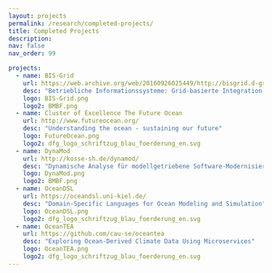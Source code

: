 ```yaml
---
layout: projects
permalink: /research/completed-projects/
title: Completed Projects
description:
nav: false
nav_order: 99

projects:
  - name: BIS-Grid
    url: https://web.archive.org/web/20160926025449/http://bisgrid.d-grid.de/bi.offis.de/bisgrid/tiki-index.html
    desc: "Betriebliche Informationssysteme: Grid-basierte Integration und Orchestrierung"
    logo: BIS-Grid.png
    logo2: BMBF.png
  - name: Cluster of Excellence The Future Ocean
    url: http://www.futureocean.org/
    desc: "Understanding the ocean - sustaining our future"
    logo: FutureOcean.png
    logo2: dfg_logo_schriftzug_blau_foerderung_en.svg
  - name: DynaMod
    url: http://kosse-sh.de/dynamod/
    desc: "Dynamische Analyse für modellgetriebene Software-Modernisierung"
    logo: DynaMod.png
    logo2: BMBF.png
  - name: OceanDSL
    url: https://oceandsl.uni-kiel.de/
    desc: "Domain-Specific Languages for Ocean Modeling and Simulation"
    logo: OceanDSL.png
    logo2: dfg_logo_schriftzug_blau_foerderung_en.svg
  - name: OceanTEA
    url: https://github.com/cau-se/oceantea
    desc: "Exploring Ocean-Derived Climate Data Using Microservices"
    logo: OceanTEA.png
    logo2: dfg_logo_schriftzug_blau_foerderung_en.svg
---
```

